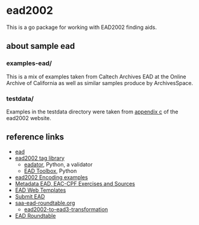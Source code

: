 
# ead2002

This is a go package for working with EAD2002 finding aids. 

## about sample ead

### examples-ead/

This is a mix of examples taken from Caltech Archives EAD at the Online Archive of California as well as similar
samples produce by ArchivesSpace.

### testdata/

Examples in the testdata directory were taken from [appendix c](https://www.loc.gov/ead/tglib/appendix_c.html) of the ead2002 website.

## reference links

+ [ead](https://www.loc.gov/ead/)
+ [ead2002 tag library](https://www.loc.gov/ead/tglib/index.html)
    + [eadator](https://github.com/eadhost/eadator), Python, a validator
    + [EAD Toolbox](https://github.com/bloomonkey/ead-toolbox), Python
+ [ead2002 Encoding examples](https://www.loc.gov/ead/tglib/appendix_c.html)
+ [Metadata EAD, EAC-CPF Exercises and Sources](http://www.metadataetc.org/book-website/exercises/exercise2-4.htm)
+ [EAD Web Templates](http://www.cdlib.org/services/access_publishing/dsc/contribute/ead_webtemplates.html)
+ [Submit EAD](http://www.cdlib.org/services/access_publishing/dsc/contribute/submitead.html)
+ [saa-ead-roundtable.org](http://saa-ead-roundtable.github.io/)
    + [ead2002-to-ead3-transformation](https://github.com/saa-ead-roundtable/EAD-2002-to-EAD3-transformations)
+ [EAD Roundtable](http://www2.archivists.org/groups/encoded-archival-description-ead-roundtable)

